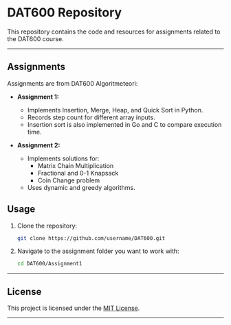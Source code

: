 # DAT600 Repository
This repository contains the code and resources for assignments related to the DAT600 course.

---

## Assignments  
Assignments are from DAT600 Algoritmeteori:  

- **Assignment 1:**  
  - Implements Insertion, Merge, Heap, and Quick Sort in Python.  
  - Records step count for different array inputs.  
  - Insertion sort is also implemented in Go and C to compare execution time.  

- **Assignment 2:**  
  - Implements solutions for:  
    - Matrix Chain Multiplication  
    - Fractional and 0-1 Knapsack  
    - Coin Change problem  
  - Uses dynamic and greedy algorithms.  

## Usage

1. Clone the repository:
   ```bash
   git clone https://github.com/username/DAT600.git
   ```

2. Navigate to the assignment folder you want to work with:
   ```bash
   cd DAT600/Assignment1
   ```

---

## License

This project is licensed under the [MIT License](LICENSE).

---

